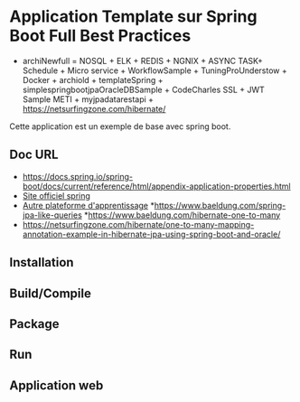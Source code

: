 # Application Template sur Spring Boot Full Best Practices

  * archiNewfull  = NOSQL + ELK + REDIS + NGNIX + ASYNC TASK+ Schedule +  Micro service + WorkflowSample + TuningProUnderstow + Docker + archiold + templateSpring +  simplespringbootjpaOracleDBSample + CodeCharles SSL + JWT Sample METI + myjpadatarestapi + https://netsurfingzone.com/hibernate/

Cette application est un exemple de base avec spring boot.

## Doc URL

  * https://docs.spring.io/spring-boot/docs/current/reference/html/appendix-application-properties.html
  * [Site officiel spring](https://spring.io/guides)
  * [Autre plateforme d'apprentissage](https://baeldung.com)
  *https://www.baeldung.com/spring-jpa-like-queries
  *https://www.baeldung.com/hibernate-one-to-many
  * https://netsurfingzone.com/hibernate/one-to-many-mapping-annotation-example-in-hibernate-jpa-using-spring-boot-and-oracle/
  
## Installation 

## Build/Compile

## Package

## Run

## Application web
